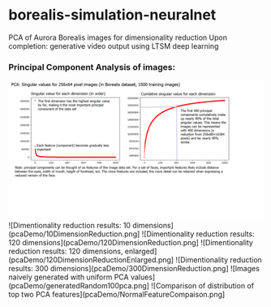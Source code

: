 # borealis-simulation-neuralnet
PCA of Aurora Borealis images for dimensionality reduction
Upon completion: generative video output using LTSM deep learning

### Principal Component Analysis of images:

![PCA study of cumulative component importance](pcaDemo/pcaFeatures.png)
![Dimentionality reduction results: 10 dimensions](pcaDemo/10DimensionReduction.png]
![Dimentionality reduction results: 120 dimensions](pcaDemo/120DimensionReduction.png]
![Dimentionality reduction results: 120 dimensions, enlarged](pcaDemo/120DimensionReductionEnlarged.png]
![Dimentionality reduction results: 300 dimensions](pcaDemo/300DimensionReduction.png]
![Images naively generated with uniform PCA values](pcaDemo/generatedRandom100pca.png]
![Comparison of distribution of top two PCA features](pcaDemo/NormalFeatureCompaison.png]
